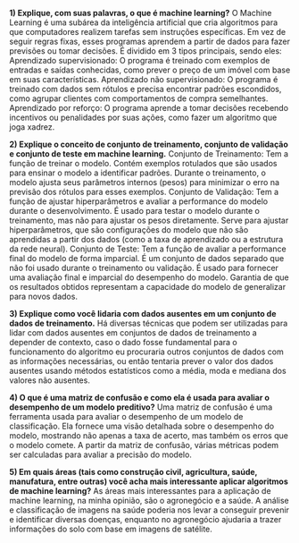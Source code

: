 **1) Explique, com suas palavras, o que é machine learning?**
O Machine Learning é uma subárea da inteligência artificial que cria algoritmos para que computadores realizem tarefas sem instruções específicas. Em vez de seguir regras fixas, esses programas aprendem a partir de dados para fazer previsões ou tomar decisões. É dividido em 3 tipos principais, sendo eles:
Aprendizado supervisionado: O programa é treinado com exemplos de entradas e saídas conhecidas, como prever o preço de um imóvel com base em suas características.
Aprendizado não supervisionado: O programa é treinado com dados sem rótulos e precisa encontrar padrões escondidos, como agrupar clientes com comportamentos de compra semelhantes.
Aprendizado por reforço: O programa aprende a tomar decisões recebendo incentivos ou penalidades por suas ações, como fazer um algoritmo que joga xadrez.

**2) Explique o conceito de conjunto de treinamento, conjunto de validação e
conjunto de teste em machine learning.**
Conjunto de Treinamento:
Tem a função de treinar o modelo. Contém exemplos rotulados que são usados para ensinar o modelo a identificar padrões. Durante o treinamento, o modelo ajusta seus parâmetros internos (pesos) para minimizar o erro na previsão dos rótulos para esses exemplos.
Conjunto de Validação:
Tem a função de ajustar hiperparâmetros e avaliar a performance do modelo durante o desenvolvimento. É usado para testar o modelo durante o treinamento, mas não para ajustar os pesos diretamente. Serve para ajustar hiperparâmetros, que são configurações do modelo que não são aprendidas a partir dos dados (como a taxa de aprendizado ou a estrutura da rede neural).
Conjunto de Teste:
Tem a função de avaliar a performance final do modelo de forma imparcial. É um conjunto de dados separado que não foi usado durante o treinamento ou validação. É usado para fornecer uma avaliação final e imparcial do desempenho do modelo. Garantia de que os resultados obtidos representam a capacidade do modelo de generalizar para novos dados.

**3) Explique como você lidaria com dados ausentes em um conjunto de dados
de treinamento.**
Há diversas técnicas que podem ser utilizadas para lidar com dados ausentes em conjuntos de dados de treinamento a depender de contexto, caso o dado fosse fundamental para o funcionamento do algoritmo eu procuraria outros conjuntos de dados com as informações necessárias, ou então tentaria prever o valor dos dados ausentes usando métodos estatísticos como a média, moda e mediana dos valores não ausentes.

**4) O que é uma matriz de confusão e como ela é usada para avaliar o
desempenho de um modelo preditivo?**
Uma matriz de confusão é uma ferramenta usada para avaliar o desempenho de um modelo de classificação. Ela fornece uma visão detalhada sobre o desempenho do modelo, mostrando não apenas a taxa de acerto, mas também os erros que o modelo comete. A partir da matriz de confusão, várias métricas podem ser calculadas para avaliar a precisão do modelo.

**5) Em quais áreas (tais como construção civil, agricultura, saúde, manufatura,
entre outras) você acha mais interessante aplicar algoritmos de machine
learning?**
As áreas mais interessantes para a aplicação de machine learning, na minha opinião, são o agronegócio e a saúde. A análise e classificação de imagens na saúde poderia nos levar a conseguir prevenir e identificar diversas doenças, enquanto no agronegócio ajudaria a trazer informações do solo com base em imagens de satélite.
